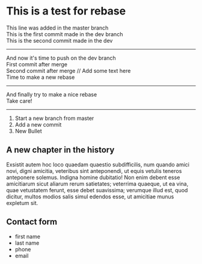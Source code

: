 # This is a test for rebase
This line was added in the master branch     
This is the first commit made in the dev branch      
This is the second commit made in the dev       

---
And now it's time to push on the dev branch     
First commit after merge       
Second commit after merge // Add some text here           
Time to make a new rebase      

---
And finally try to make a nice rebase      
Take care!    

---
1. Start a new branch from master  
2. Add a new commit   
3. New Bullet 

## A new chapter in the history

Exsistit autem hoc loco quaedam quaestio subdifficilis, num quando amici novi, digni amicitia, veteribus sint anteponendi, ut equis vetulis teneros anteponere solemus. Indigna homine dubitatio! Non enim debent esse amicitiarum sicut aliarum rerum satietates; veterrima quaeque, ut ea vina, quae vetustatem ferunt, esse debet suavissima; verumque illud est, quod dicitur, multos modios salis simul edendos esse, ut amicitiae munus expletum sit.

## Contact form

+ first name
+ last name
+ phone
+ email
